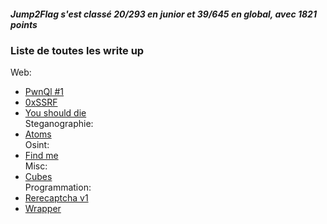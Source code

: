 ##### Jump2Flag s'est classé 20/293 en junior et 39/645 en global, avec 1821 points

### Liste de toutes les write up

Web:<br>
- [PwnQl #1](https://github.com/Jump2Flag/write-up/blob/main/HeroCTF/web/PwnQL-1.md)<br>
- [0xSSRF](https://github.com/Jump2Flag/write-up/blob/main/HeroCTF/web/0xSSRF.md)<br>
- [You should die](https://github.com/Jump2Flag/write-up/blob/main/HeroCTF/web/You%20should%20die.md)<br>
Steganographie:<br>
- [Atoms](https://github.com/Jump2Flag/write-up/blob/main/HeroCTF/Steganographie/Atoms.md)<br>
Osint:<br>
- [Find me](https://github.com/Jump2Flag/write-up/blob/main/HeroCTF/osint/Find%20me.md)<br>
Misc:<br>
- [Cubes](https://github.com/Jump2Flag/write-up/blob/main/HeroCTF/Misc/Cubes.md)<br>
Programmation:<br>
- [Rerecaptcha v1](https://github.com/Jump2Flag/write-up/tree/main/HeroCTF/Programmation/Rerecaptcha_v1)<br>
- [Wrapper](https://github.com/Jump2Flag/write-up/tree/main/HeroCTF/Programmation/Wrapper)<br>
